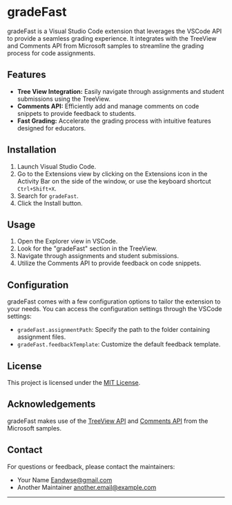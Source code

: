 # gradeFast

gradeFast is a Visual Studio Code extension that leverages the VSCode API to provide a seamless grading experience. It integrates with the TreeView and Comments API from Microsoft samples to streamline the grading process for code assignments.

## Features

- **Tree View Integration:** Easily navigate through assignments and student submissions using the TreeView.
- **Comments API:** Efficiently add and manage comments on code snippets to provide feedback to students.
- **Fast Grading:** Accelerate the grading process with intuitive features designed for educators.

## Installation

1. Launch Visual Studio Code.
2. Go to the Extensions view by clicking on the Extensions icon in the Activity Bar on the side of the window, or use the keyboard shortcut `Ctrl+Shift+X`.
3. Search for `gradeFast`.
4. Click the Install button.

## Usage

1. Open the Explorer view in VSCode.
2. Look for the "gradeFast" section in the TreeView.
3. Navigate through assignments and student submissions.
4. Utilize the Comments API to provide feedback on code snippets.

## Configuration

gradeFast comes with a few configuration options to tailor the extension to your needs. You can access the configuration settings through the VSCode settings:

- `gradeFast.assignmentPath`: Specify the path to the folder containing assignment files.
- `gradeFast.feedbackTemplate`: Customize the default feedback template.


## License

This project is licensed under the [MIT License](LICENSE).

## Acknowledgements

gradeFast makes use of the [TreeView API](https://code.visualstudio.com/api/extension-guides/tree-view) and [Comments API](https://code.visualstudio.com/api/extension-guides/comments) from the Microsoft samples.

## Contact

For questions or feedback, please contact the maintainers:
- Your Name <Will Eand> <Eandwse@gmail.com>
- Another Maintainer <another.email@example.com>

---


